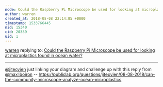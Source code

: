 ```yaml
---
node: Could the Raspberry Pi Microscope be used for looking at microplastics found in ocean water?
author: warren
created_at: 2018-08-08 22:14:05 +0000
timestamp: 1533766445
nid: 15340
cid: 20339
uid: 1
---
```




[warren](../profile/warren) replying to: [Could the Raspberry Pi Microscope be used for looking at microplastics found in ocean water?](../notes/stevie/12-08-2017/could-the-raspberry-pi-microscope-be-used-for-looking-at-microplastics-found-in-ocean-water)

----
[@jiteovien](/profile/jiteovien) just linking your diagram and challenge up with this reply from [@maxliboiron](/profile/maxliboiron) -- https://publiclab.org/questions/jiteovien/08-08-2018/can-the-community-microscope-analyze-ocean-microplastics